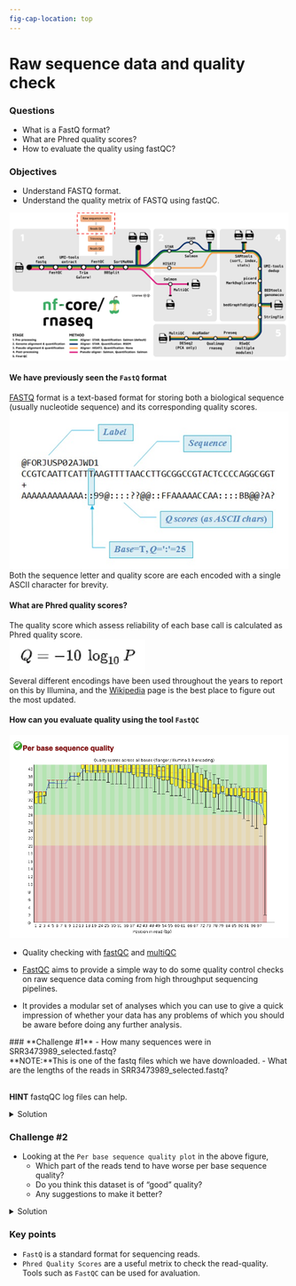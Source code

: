 ```yaml
---
fig-cap-location: top
---
```


# **Raw sequence data and quality check**


<div class="questions">

### **Questions**

- What is a FastQ format?
- What are Phred quality scores?
- How to evaluate the quality using fastQC?
</div>  

<div class="objectives">

### **Objectives**

- Understand FASTQ format.
- Understand the quality metrix of FASTQ using fastQC.
</div>  

![**Stage 1 of `nf-core/rnaseq`: (Pre-processing-fastQC):**](../fig/nfcore_stage1.1.png)

#### **We have previously seen the `FastQ` format**
[FASTQ](https://en.wikipedia.org/wiki/FASTQ_format) format is a text-based format for storing both a biological sequence (usually nucleotide sequence) and its corresponding quality scores.
![](/fig/fastq_format.jpg)
<br>Both the sequence letter and quality score are each encoded with a single ASCII character for brevity.

#### **What are Phred quality scores?**
The quality score which assess reliability of each base call is calculated as Phred quality score.<br>
![](/fig/Phred_short.png)
<br>Several different encodings have been used throughout the years to report on this by Illumina, and the [Wikipedia](https://en.wikipedia.org/wiki/FASTQ_format) page is the best place to figure out the most updated.


#### **How can you evaluate quality using the tool `FastQC`**

![](/fig/fastqQC.png)

- Quality checking with [fastQC](https://www.bioinformatics.babraham.ac.uk/projects/fastqc/) and [multiQC](https://multiqc.info/examples/wgs/multiqc_report.html)


- [FastQC](https://www.bioinformatics.babraham.ac.uk/projects/fastqc/) aims to provide a simple way to do some quality control checks on raw sequence data coming from high throughput sequencing pipelines.
- It provides a modular set of analyses which you can use to give a quick impression of whether your data has any problems of which you should be aware before doing any further analysis.


<div class="challenge">
### **Challenge #1**
- How many sequences were in SRR3473989_selected.fastq? 
<br>**NOTE:**This is one of the fastq files which we have downloaded.
- What are the lengths of the reads in SRR3473989_selected.fastq?

<br>**HINT** fastqQC log files can help.

<details>
<summary>Solution</summary>
- There are `59887` sequences in the file SRR3473989_selected.fastq.
- The reads in the file SRR3473989_selected.fastq are of length `101 bp`.

</details>
</div>  


<div class="challenge">

### **Challenge #2**
- Looking at the `Per base sequence quality plot` in the above figure, 
    - Which part of the reads tend to have worse per base sequence quality? 
    - Do you think this dataset is of “good” quality? 
    - Any suggestions to make it better?

<details>
<summary>Solution</summary>
- Reads which tend to have worse per base sequence quality are towards the right hand side (3'-end).
- The color coding separates out regions of good quality (Red Q>28) from the rest. Overall yes, as most of the regions of the reads show quality values in `red`.
- We can trim the bases towards the 3'-end and hope to improve the overall read-quality. But trimming by quality for RNA-seq data has its pros and cons.

</details>
</div>  


<div class="keypoints">

### Key points
- `FastQ` is a standard format for sequencing reads.
- `Phred Quality Scores` are a useful metrix to check the read-quality. Tools such as `FastQC` can be used for avaluation. 

</div>  

